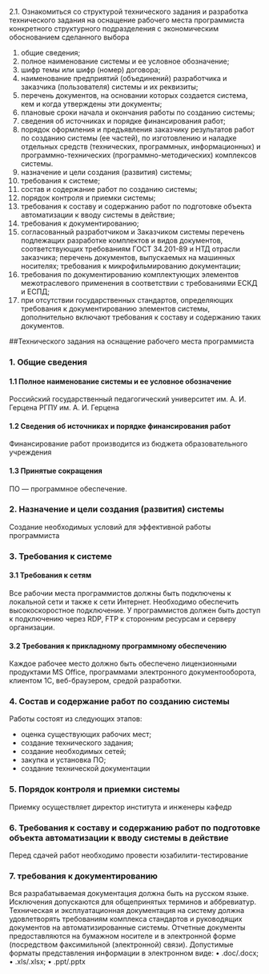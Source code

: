 2.1. Ознакомиться со структурой технического задания и разработка технического задания на оснащение рабочего места программиста конкретного 
структурного подразделения с экономическим обоснованием сделанного выбора
1) общие сведения;   
  1) полное наименование системы и ее условное обозначение;
  2) шифр темы или шифр (номер) договора;
  3) наименование предприятий (объединений) разработчика и заказчика (пользователя) системы и их реквизиты;
  4) перечень документов, на основании которых создается система, кем и когда утверждены эти документы;
  5) плановые сроки начала и окончания работы по созданию системы;
  6) сведения об источниках и порядке финансирования работ;
  7) порядок оформления и предъявления заказчику результатов работ по созданию системы (ее частей), по изготовлению и наладке отдельных средств (технических, программных, информационных) и программно-технических (программно-методических) комплексов системы.
2) назначение и цели создания (развития) системы;
3) требования к системе;
4) состав и содержание работ по созданию системы;
5) порядок контроля и приемки системы;
6) требования к составу и содержанию работ по подготовке объекта автоматизации к вводу системы в действие;
7) требования к документированию;
  1) согласованный разработчиком и Заказчиком системы перечень подлежащих разработке комплектов и видов документов, соответствующих требованиям ГОСТ 34.201-89 и НТД отрасли заказчика;
  перечень документов, выпускаемых на машинных носителях;
  требования к микрофильмированию документации;
  2) требования по документированию комплектующих элементов межотраслевого применения в соответствии с требованиями ЕСКД и ЕСПД;
  3) при отсутствии государственных стандартов, определяющих требования к документированию элементов системы, дополнительно включают требования к составу и содержанию таких документов.

##Технического задания на оснащение рабочего места программиста 
### 1. Общие сведения
#### 1.1	Полное наименование системы и ее условное обозначение
Российский государственный педагогический университет им. А. И. Герцена 
РГПУ им. А. И. Герцена
#### 1.2 Сведения об источниках и порядке финансирования работ
Финансирование работ производится из бюджета образовательного учреждения
#### 1.3 Принятые сокращения
ПО — программное обеспечение.
### 2. Назначение и цели создания (развития) системы
Создание необходимых условий для эффективной работы программиста
### 3. Требования к системе
#### 3.1 Требования к сетям
Все рабочии места программистов должны быть подключены к локальной сети и также к сети Интернет. Необходимо обеспечить высокоскоростное подключение.
У программистов должен быть доступ к подключению через RDP, FTP к сторонним ресурсам и серверу организации. 
#### 3.2 Требования к прикладному программному обеспечению
Каждое рабочее место должно быть обеспечено лицензионными продуктами MS Office, программами электронного документооборота, клиентом 1С, веб-браузером, средой разработки.
### 4. Состав и содержание работ по созданию системы
Работы состоят из следующих этапов:
  - оценка существующих рабочих мест;
  - создание технического задания;
  - создание необходимых сетей;
  - закупка и установка ПО;
  - создание технической документации
### 5. Порядок контроля и приемки системы
Приемку осуществляет директор института и инженеры кафедр
### 6. Требования к составу и содержанию работ по подготовке объекта автоматизации к вводу системы в действие
Перед сдачей работ необходимо провести юзабилити-тестирование
### 7. требования к документированию
Вся разрабатываемая документация должна быть на русском языке. Исключения допускаются для общепринятых терминов и аббревиатур.
Техническая и эксплуатационная документация на систему должна удовлетворять требованиям комплекса стандартов и руководящих документов на автоматизированные системы.
Отчетные документы предоставляются на бумажном носителе и в электронной форме (посредством факсимильной (электронной) связи). Допустимые форматы представления информации в электронном виде:
•	.doc/.docx;
•	.xls/.xlsx;
•	.ppt/.pptx
